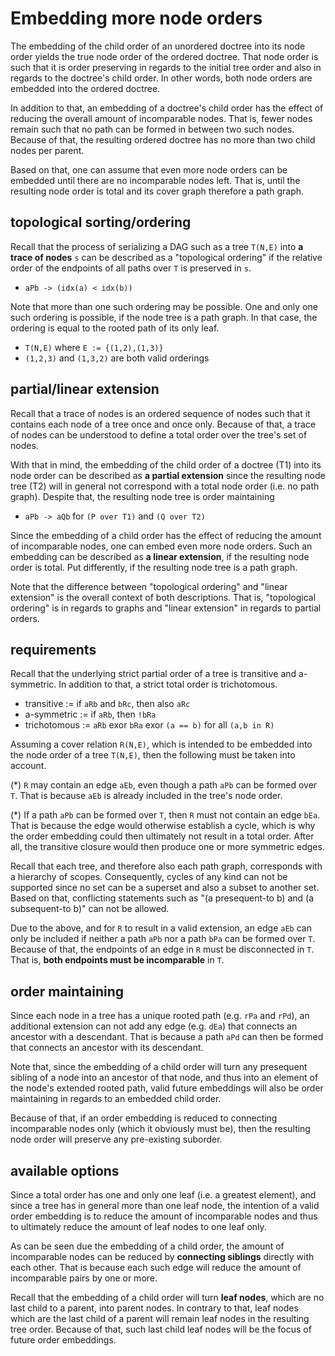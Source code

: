 
<!-- ======================================================================= -->
# Embedding more node orders

The embedding of the child order of an unordered doctree into its node order
yields the true node order of the ordered doctree. That node order is such that
it is order preserving in regards to the initial tree order and also in regards
to the doctree's child order. In other words, both node orders are embedded
into the ordered doctree.

In addition to that, an embedding of a doctree's child order has the effect
of reducing the overall amount of incomparable nodes. That is, fewer nodes
remain such that no path can be formed in between two such nodes. Because
of that, the resulting ordered doctree has no more than two child nodes per
parent.

Based on that, one can assume that even more node orders can be embedded until
there are no incomparable nodes left. That is, until the resulting node order
is total and its cover graph therefore a path graph.

<!-- ======================================================================= -->
## topological sorting/ordering

Recall that the process of serializing a DAG such as a tree `T(N,E)` into
**a trace of nodes** `s` can be described as a "topological ordering" if the
relative order of the endpoints of all paths over `T` is preserved in `s`.

* `aPb -> (idx(a) < idx(b))`

Note that more than one such ordering may be possible. One and only one such
ordering is possible, if the node tree is a path graph. In that case, the
ordering is equal to the rooted path of its only leaf.

* `T(N,E)` where `E := {(1,2),(1,3)}`
* `(1,2,3)` and `(1,3,2)` are both valid orderings

<!-- ======================================================================= -->
## partial/linear extension

Recall that a trace of nodes is an ordered sequence of nodes such that it
contains each node of a tree once and once only. Because of that, a trace
of nodes can be understood to define a total order over the tree's set of
nodes.

With that in mind, the embedding of the child order of a doctree (T1) into
its node order can be described as **a partial extension** since the resulting
node tree (T2) will in general not correspond with a total node order (i.e.
no path graph). Despite that, the resulting node tree is order maintaining

* `aPb -> aQb` for `(P over T1)` and `(Q over T2)`

Since the embedding of a child order has the effect of reducing the amount
of incomparable nodes, one can embed even more node orders. Such an embedding
can be described as **a linear extension**, if the resulting node order is
total. Put differently, if the resulting node tree is a path graph.

Note that the difference between "topological ordering" and "linear extension"
is the overall context of both descriptions. That is, "topological ordering"
is in regards to graphs and "linear extension" in regards to partial orders.

<!-- ======================================================================= -->
## requirements

Recall that the underlying strict partial order of a tree is transitive and
a-symmetric. In addition to that, a strict total order is trichotomous.

* transitive := if `aRb` and `bRc`, then also `aRc`
* a-symmetric := if `aRb`, then `!bRa`
* trichotomous := `aRb` exor `bRa` exor `(a == b)` for all `(a,b in R)`

Assuming a cover relation `R(N,E)`, which is intended to be embedded into the
node order of a tree `T(N,E)`, then the following must be taken into account.

(*) `R` may contain an edge `aEb`, even though a path `aPb` can be formed
over `T`. That is because `aEb` is already included in the tree's node order.

(*) If a path `aPb` can be formed over `T`, then `R` must not contain an edge
`bEa`. That is because the edge would otherwise establish a cycle, which is why
the order embedding could then ultimately not result in a total order. After
all, the transitive closure would then produce one or more symmetric edges.

Recall that each tree, and therefore also each path graph, corresponds with
a hierarchy of scopes. Consequently, cycles of any kind can not be supported
since no set can be a superset and also a subset to another set. Based on that,
conflicting statements such as "(a presequent-to b) and (a subsequent-to b)"
can not be allowed.

Due to the above, and for `R` to result in a valid extension, an edge `aEb` can
only be included if neither a path `aPb` nor a path `bPa` can be formed over `T`.
Because of that, the endpoints of an edge in `R` must be disconnected in `T`.
That is, **both endpoints must be incomparable** in `T`.

<!-- ======================================================================= -->
## order maintaining

Since each node in a tree has a unique rooted path (e.g. `rPa` and `rPd`), an
additional extension can not add any edge (e.g. `dEa`) that connects an ancestor
with a descendant. That is because a path `aPd` can then be formed that connects
an ancestor with its descendant.

Note that, since the embedding of a child order will turn any presequent
sibling of a node into an ancestor of that node, and thus into an element
of the node's extended rooted path, valid future embeddings will also be
order maintaining in regards to an embedded child order.

Because of that, if an order embedding is reduced to connecting incomparable
nodes only (which it obviously must be), then the resulting node order will
preserve any pre-existing suborder.

<!-- ======================================================================= -->
## available options

Since a total order has one and only one leaf (i.e. a greatest element), and
since a tree has in general more than one leaf node, the intention of a valid
order embedding is to reduce the amount of incomparable nodes and thus to
ultimately reduce the amount of leaf nodes to one leaf only.

As can be seen due the embedding of a child order, the amount of incomparable
nodes can be reduced by **connecting siblings** directly with each other. That
is because each such edge will reduce the amount of incomparable pairs by one
or more.

Recall that the embedding of a child order will turn **leaf nodes**, which are
no last child to a parent, into parent nodes. In contrary to that, leaf nodes
which are the last child of a parent will remain leaf nodes in the resulting
tree order. Because of that, such last child leaf nodes will be the focus
of future order embeddings.
